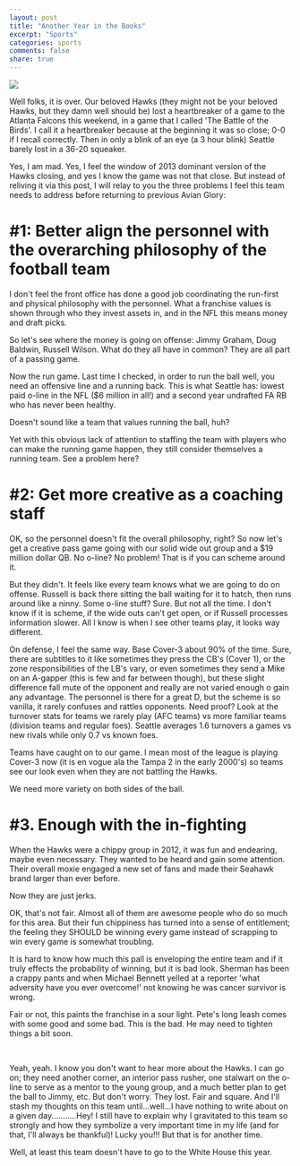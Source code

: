 ```yaml
---
layout: post
title: "Another Year in the Books"
excerpt: "Sports"
categories: sports
comments: false
share: true
---
```


![](https://cdn1.vox-cdn.com/uploads/chorus_image/image/52753757/631699514.0.jpg)



Well folks, it is over. Our beloved Hawks (they might not be your beloved Hawks, but they damn well should be) lost a heartbreaker of a game to the Atlanta Falcons this weekend, in a game that I called 'The Battle of the Birds'. I call it a heartbreaker because at the beginning it was so close; 0-0 if I recall correctly. Then in only a blink of an eye (a 3 hour blink) Seattle barely lost in a 36-20 squeaker.


Yes, I am mad. Yes, I feel the window of 2013 dominant version of the Hawks closing, and yes I know the game was not that close. But instead of reliving it via this post, I will relay to you the three problems I feel this team needs to address before returning to previous Avian Glory:


# #1: Better align the personnel with the overarching philosophy of the football team


I don't feel the front office has done a good job coordinating the run-first and physical philosophy with the personnel. What a franchise values is shown through who they invest assets in, and in the NFL this means money and draft picks. 




So let's see where the money is going on offense: Jimmy Graham, Doug Baldwin, Russell Wilson. What do they all have in common? They are all part of a passing game. 

Now the run game. Last time I checked, in order to run the ball well, you need an offensive line and a running back. This is what Seattle has: lowest paid o-line in the NFL ($6 million in all!) and a second year undrafted FA RB who has never been healthy.


Doesn't sound like a team that values running the ball, huh?


Yet with this obvious lack of attention to staffing the team with players who can make the running game happen, they still consider themselves a running team. See a problem here?



# #2: Get more creative as a coaching staff


OK, so the personnel doesn't fit the overall philosophy, right? So now let's get a creative pass game going with our solid wide out group and a $19 million dollar QB. No o-line? No problem! That is if you can scheme around it. 

But they didn't. It feels like every team knows what we are going to do on offense. Russell is back there sitting the ball waiting for it to hatch, then runs around like a ninny. Some o-line stuff? Sure. But not all the time. I don't know if it is scheme, if the wide outs can't get open, or if Russell processes information slower. All I know is when I see other teams play, it looks way different. 

On defense, I feel the same way. Base Cover-3 about 90% of the time. Sure, there are subtitles to it like sometimes they press the CB's (Cover 1), or the zone responsibilities of the LB's vary, or even sometimes they send a Mike on an A-gapper (this is few and far between though), but these slight difference fall mute of the opponent and really are not varied enough o gain any advantage. The personnel is there for a great D, but the scheme is so vanilla, it rarely confuses and rattles opponents. Need proof? Look at the turnover stats for teams we rarely play (AFC teams) vs more familiar teams (division teams and regular foes). Seattle averages 1.6 turnovers a games vs new rivals while only 0.7 vs known foes. 


Teams have caught on to our game. I mean most of the league is playing Cover-3 now (it is en vogue ala the Tampa 2 in the early 2000's) so teams see our look even when they are not battling the Hawks.


We need more variety on both sides of the ball. 



# #3. Enough with the in-fighting


When the Hawks were a chippy group in 2012, it was fun and endearing, maybe even necessary. They wanted to be heard and gain some attention. Their overall moxie engaged a new set of fans and made their Seahawk brand larger than ever before.


Now they are just jerks.


OK, that's not fair. Almost all of them are awesome people who do so much for this area. But their fun chippiness has turned into a sense of entitlement; the feeling they SHOULD be winning every game instead of scrapping to win every game is somewhat troubling. 

It is hard to know how much this pall is enveloping the entire team and if it truly effects the probability of winning, but it is bad look. Sherman has been a crappy pants and when Michael Bennett yelled at a reporter 'what adversity have you ever overcome!' not knowing he was cancer survivor is wrong. 

Fair or not, this paints the franchise in a sour light. Pete's long leash comes with some good and some bad. This is the bad. He may need to tighten things a bit soon.



<br>



Yeah, yeah. I know you don't want to hear more about the Hawks. I can go on; they need another corner, an interior pass rusher, one stalwart on the o-line to serve as a mentor to the young group, and a much better plan to get the ball to Jimmy, etc. But don't worry. They lost. Fair and square. And I'll stash my thoughts on this team until...well...I have nothing to write about on a given day...........Hey! I still have to explain why I gravitated to this team so strongly and how they symbolize a very important time in my life (and for that, I'll always be thankful)! Lucky you!!! But that is for another time.


Well, at least this team doesn't have to go to the White House this year.